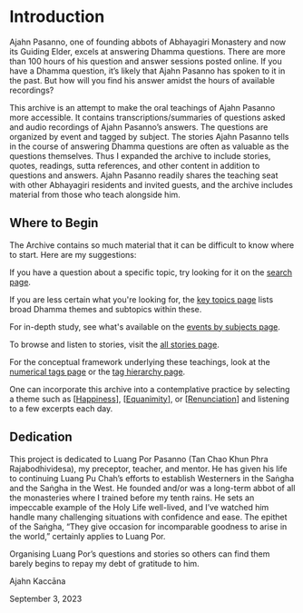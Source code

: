 <!--TITLE:About-->
<!--HTML <img src="../../pages/images/photos/AjahnPasanno.jpg" alt="" class="cover" title="" align="bottom" width="200" border="0"/> -->

# Introduction


Ajahn Pasanno, one of founding abbots of Abhayagiri Monastery and now its Guiding Elder, excels at answering Dhamma questions. There are more than 100 hours of his question and answer sessions posted online. If you have a Dhamma question, it’s likely that Ajahn Pasanno has spoken to it in the past. But how will you find his answer amidst the hours of available recordings?

This archive is an attempt to make the oral teachings of Ajahn Pasanno more accessible. It contains transcriptions/summaries of questions asked and audio recordings of Ajahn Pasanno’s answers. The questions are organized by event and tagged by subject. The stories Ajahn Pasanno tells in the course of answering Dhamma questions are often as valuable as the questions themselves. Thus I expanded the archive to include stories, quotes, readings, sutta references, and other content in addition to questions and answers. Ajahn Pasanno readily shares the teaching seat with other Abhayagiri residents and invited guests, and the archive includes material from those who teach alongside him.

## Where to Begin
The Archive contains so much material that it can be difficult to know where to start. Here are my suggestions:

If you have a question about a specific topic, try looking for it on the [search page](../search/Text-search.html).

If you are less certain what you're looking for, the [key topics page](../indexes/KeyTopics.html?hideAll) lists broad Dhamma themes and subtopics within these.  

For in-depth study, see what's available on the [events by subjects page](../indexes/EventsBySubject.html).

To browse and listen to stories, visit the [all stories page](../indexes/AllExcerpts-story.html).

For the conceptual framework underlying these teachings, look at the [numerical tags page](../indexes/NumericalTags.html) or the [tag hierarchy page](../drilldown/root.html).

One can incorporate this archive into a contemplative practice by selecting a theme such as [[Happiness](../../pages/tags/happiness.html)], [[Equanimity](../../pages/tags/equanimity.html)], or [[Renunciation](../../pages/tags/renunciation.html)] and listening to a few excerpts each day.

## Dedication
This project is dedicated to Luang Por Pasanno (Tan Chao Khun Phra Rajabodhividesa), my preceptor, teacher, and mentor. He has given his life to continuing Luang Pu Chah’s efforts to establish Westerners in the Saṅgha and the Saṅgha in the West. He founded and/or was a long-term abbot of all the monasteries where I trained before my tenth rains. He sets an impeccable example of the Holy Life well-lived, and I’ve watched him handle many challenging situations with confidence and ease. The epithet of the Saṅgha, “They give occasion for incomparable goodness to arise in the world,” certainly applies to Luang Por.

Organising Luang Por’s questions and stories so others can find them barely begins to repay my debt of gratitude to him.

Ajahn Kaccāna

September 3, 2023

